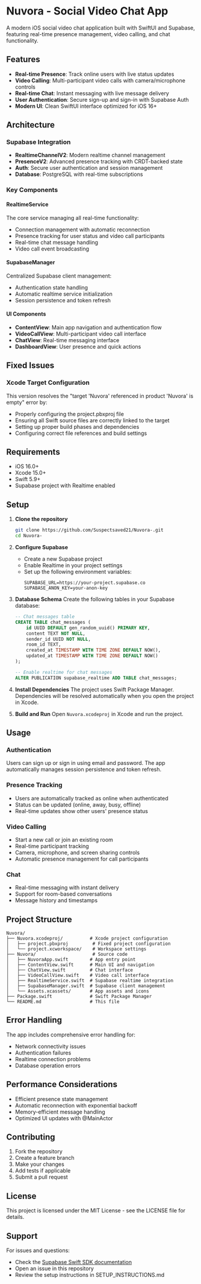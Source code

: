 # Nuvora - Social Video Chat App

A modern iOS social video chat application built with SwiftUI and Supabase, featuring real-time presence management, video calling, and chat functionality.

## Features

- **Real-time Presence**: Track online users with live status updates
- **Video Calling**: Multi-participant video calls with camera/microphone controls
- **Real-time Chat**: Instant messaging with live message delivery
- **User Authentication**: Secure sign-up and sign-in with Supabase Auth
- **Modern UI**: Clean SwiftUI interface optimized for iOS 16+

## Architecture

### Supabase Integration
- **RealtimeChannelV2**: Modern realtime channel management
- **PresenceV2**: Advanced presence tracking with CRDT-backed state
- **Auth**: Secure user authentication and session management
- **Database**: PostgreSQL with real-time subscriptions

### Key Components

#### RealtimeService
The core service managing all real-time functionality:
- Connection management with automatic reconnection
- Presence tracking for user status and video call participants
- Real-time chat message handling
- Video call event broadcasting

#### SupabaseManager
Centralized Supabase client management:
- Authentication state handling
- Automatic realtime service initialization
- Session persistence and token refresh

#### UI Components
- **ContentView**: Main app navigation and authentication flow
- **VideoCallView**: Multi-participant video call interface
- **ChatView**: Real-time messaging interface
- **DashboardView**: User presence and quick actions

## Fixed Issues

### Xcode Target Configuration
This version resolves the "target 'Nuvora' referenced in product 'Nuvora' is empty" error by:
- Properly configuring the project.pbxproj file
- Ensuring all Swift source files are correctly linked to the target
- Setting up proper build phases and dependencies
- Configuring correct file references and build settings

## Requirements

- iOS 16.0+
- Xcode 15.0+
- Swift 5.9+
- Supabase project with Realtime enabled

## Setup

1. **Clone the repository**
   ```bash
   git clone https://github.com/Suspectsaved21/Nuvora-.git
   cd Nuvora-
   ```

2. **Configure Supabase**
   - Create a new Supabase project
   - Enable Realtime in your project settings
   - Set up the following environment variables:
     ```
     SUPABASE_URL=https://your-project.supabase.co
     SUPABASE_ANON_KEY=your-anon-key
     ```

3. **Database Schema**
   Create the following tables in your Supabase database:
   
   ```sql
   -- Chat messages table
   CREATE TABLE chat_messages (
       id UUID DEFAULT gen_random_uuid() PRIMARY KEY,
       content TEXT NOT NULL,
       sender_id UUID NOT NULL,
       room_id TEXT,
       created_at TIMESTAMP WITH TIME ZONE DEFAULT NOW(),
       updated_at TIMESTAMP WITH TIME ZONE DEFAULT NOW()
   );
   
   -- Enable realtime for chat messages
   ALTER PUBLICATION supabase_realtime ADD TABLE chat_messages;
   ```

4. **Install Dependencies**
   The project uses Swift Package Manager. Dependencies will be resolved automatically when you open the project in Xcode.

5. **Build and Run**
   Open `Nuvora.xcodeproj` in Xcode and run the project.

## Usage

### Authentication
Users can sign up or sign in using email and password. The app automatically manages session persistence and token refresh.

### Presence Tracking
- Users are automatically tracked as online when authenticated
- Status can be updated (online, away, busy, offline)
- Real-time updates show other users' presence status

### Video Calling
- Start a new call or join an existing room
- Real-time participant tracking
- Camera, microphone, and screen sharing controls
- Automatic presence management for call participants

### Chat
- Real-time messaging with instant delivery
- Support for room-based conversations
- Message history and timestamps

## Project Structure

```
Nuvora/
├── Nuvora.xcodeproj/          # Xcode project configuration
│   ├── project.pbxproj         # Fixed project configuration
│   └── project.xcworkspace/    # Workspace settings
├── Nuvora/                     # Source code
│   ├── NuvoraApp.swift        # App entry point
│   ├── ContentView.swift      # Main UI and navigation
│   ├── ChatView.swift         # Chat interface
│   ├── VideoCallView.swift    # Video call interface
│   ├── RealtimeService.swift  # Supabase realtime integration
│   ├── SupabaseManager.swift  # Supabase client management
│   └── Assets.xcassets/       # App assets and icons
├── Package.swift              # Swift Package Manager
└── README.md                  # This file
```

## Error Handling

The app includes comprehensive error handling for:
- Network connectivity issues
- Authentication failures
- Realtime connection problems
- Database operation errors

## Performance Considerations

- Efficient presence state management
- Automatic reconnection with exponential backoff
- Memory-efficient message handling
- Optimized UI updates with @MainActor

## Contributing

1. Fork the repository
2. Create a feature branch
3. Make your changes
4. Add tests if applicable
5. Submit a pull request

## License

This project is licensed under the MIT License - see the LICENSE file for details.

## Support

For issues and questions:
- Check the [Supabase Swift SDK documentation](https://github.com/supabase/supabase-swift)
- Open an issue in this repository
- Review the setup instructions in SETUP_INSTRUCTIONS.md